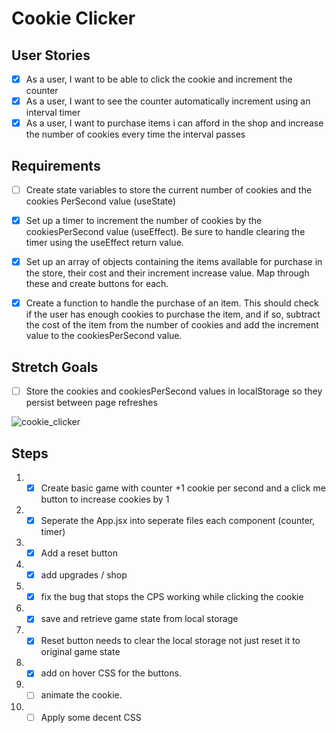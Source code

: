 # Cookie Clicker

## User Stories
- [x] As a user, I want to be able to click the cookie and increment the counter
- [x] As a user, I want to see the counter automatically increment using an interval timer
- [x] As a user, I want to purchase items i can afford in the shop and increase the number of cookies every time the interval passes

## Requirements
- [ ] Create state variables to store the current number of cookies and the cookies PerSecond value (useState)

- [x] Set up a timer to increment the number of cookies by the cookiesPerSecond value (useEffect). Be sure to handle clearing the timer using the useEffect return value.

- [x] Set up an array of objects containing the items available for purchase in the store, their cost and their increment increase value. Map through these and create buttons for each.

- [x] Create a function to handle the purchase of an item. This should check if the user has enough cookies to purchase the item, and if so, subtract the cost of the item from the number of cookies and add the increment value to the cookiesPerSecond value.

## Stretch Goals
- [ ] Store the cookies and cookiesPerSecond values in localStorage so they persist between page refreshes

![cookie_clicker](https://github.com/gabaal/Basic-Cookie-Clicker/assets/36296159/4a3f083a-23dd-4527-a0e6-00c693c6ffcb)


## Steps
1. - [x] Create basic game with counter +1 cookie per second and a click me button to increase cookies by 1
2. - [x] Seperate the App.jsx into seperate files each component (counter, timer)
3. - [x] Add a reset button
4. - [x] add upgrades / shop
5. - [x] fix the bug that stops the CPS working while clicking the cookie
5. - [x] save and retrieve game state from local storage
6. - [x] Reset button needs to clear the local storage not just reset it to original game state
7. - [x] add on hover CSS for the buttons.
7. - [ ] animate the cookie.
8. - [ ] Apply some decent CSS
